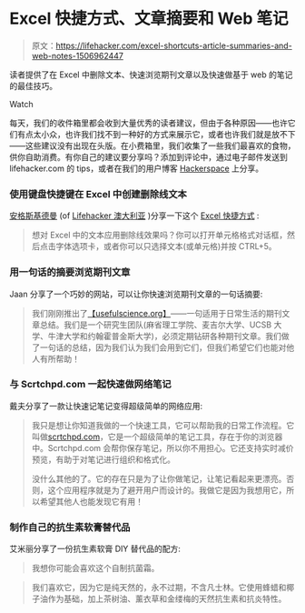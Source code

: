 # Excel 快捷方式、文章摘要和 Web 笔记

> 原文：<https://lifehacker.com/excel-shortcuts-article-summaries-and-web-notes-1506962447>

读者提供了在 Excel 中删除文本、快速浏览期刊文章以及快速做基于 web 的笔记的最佳技巧。

Watch

每天，我们的收件箱里都会收到大量优秀的读者建议，但由于各种原因——也许它们有点太小众，也许我们找不到一种好的方式来展示它，或者也许我们就是放不下——这些建议没有出现在头版。在小费箱里，我们收集了一些我们最喜欢的食物，供你自助消费。有你自己的建议要分享吗？添加到评论中，通过电子邮件发送到 lifehacker.com 的 tips，或者在我们的用户博客 [Hackerspace](http://hackerspace.lifehacker.com) 上分享。

### 使用键盘快捷键在 Excel 中创建删除线文本

[安格斯基德曼](http://www.lifehacker.com.au/author/angus-kidman/) (of [Lifehacker 澳大利亚](http://www.lifehacker.com.au/) )分享一下这个 [Excel 快捷方式](http://www.lifehacker.com.au/2014/01/use-this-keyboard-shortcut-for-strikethrough-text-in-excel/) :

> 想对 Excel 中的文本应用删除线效果吗？你可以打开单元格格式对话框，然后点击字体选项卡，或者你可以只选择文本(或单元格)并按 CTRL+5。

### 用一句话的摘要浏览期刊文章

Jaan 分享了一个巧妙的网站，可以让你快速浏览期刊文章的一句话摘要:

> 我们刚刚推出了[【usefulscience.org】](http://usefulscience.org/)——一句适用于日常生活的期刊文章总结。我们是一个研究生团队(麻省理工学院、麦吉尔大学、UCSB 大学、牛津大学和约翰霍普金斯大学)，必须定期钻研各种期刊文章。我们做了一句话的总结，因为我们认为我们会用到它们，但我们希望它们也能对他人有所帮助！

### 与 Scrtchpd.com 一起快速做网络笔记

戴夫分享了一款让快速记笔记变得超级简单的网络应用:

> 我只是想让你知道我做的一个快速工具，它可以帮助我的日常工作流程。它叫做[scrtchpd.com](http://scrtchpd.com/#!)，它是一个超级简单的笔记工具，存在于你的浏览器中。Scrtchpd.com 会帮你保存笔记，所以你不用担心。它还支持实时减价预览，有助于对笔记进行组织和格式化。
> 
> 没什么其他的了。它的存在只是为了让你做笔记，让笔记看起来更漂亮。否则，这个应用程序就是为了避开用户而设计的。我做它是因为我想用它，所以希望其他人也能发现它有用！

### 制作自己的抗生素软膏替代品

艾米丽分享了一份抗生素软膏 DIY 替代品的配方:

> 我想你可能会喜欢这个自制抗菌霜。

> 我们喜欢它，因为它是纯天然的，永不过期，不含凡士林。它使用蜂蜡和椰子油作为基础，加上茶树油、薰衣草和金缕梅的天然抗生素和抗炎特性。